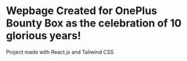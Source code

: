 # Wepbage Created for OnePlus Bounty Box as the celebration of 10 glorious years!

Project made with React.js and Tailwind CSS
